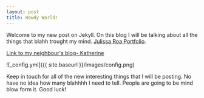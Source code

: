 ```yaml
---
layout: post
title: Howdy World!
---
```


Welcome to my new post on Jekyll. On this blog I will be talking about all the things that blahh trought my mind.
[Julissa Roa Portfolio](www.julissaroa.co).

[Link to my neighbour's blog- Katherine](http://www.katie12.github.io)

![_config.yml]({{ site.baseurl }}/images/config.png)

Keep in touch for all of the new interesting things that I will be posting. No have no idea how many blahhhh I need to tell. People are going to be mind blow form it. Good luck!
